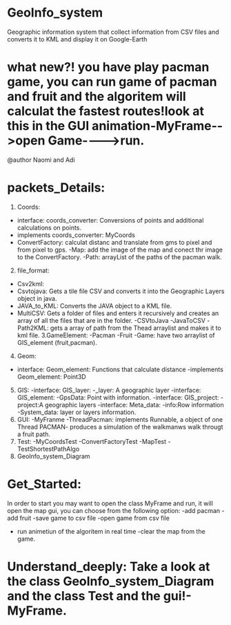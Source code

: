 # GeoInfo_system
Geographic information system that collect information from CSV files and converts it to KML and display it on Google-Earth
# what new?! you have play pacman game, you can run game of pacman and fruit and the algoritem will calculat the fastest routes!look at this in the GUI animation-MyFrame-->open Game---->run.
 @author Naomi and Adi
# packets_Details:
1. Coords:
- interface: coords_converter: Conversions of points and additional calculations on points.
- implements coords_converter: MyCoords
- ConvertFactory: calculat distanc and translate from gms to pixel and from pixel to gps.
-Map: add the image of the map and conect thr image to the ConvertFactory.
-Path: arrayList of the paths of the pacman walk.
2. file_format:
- Csv2kml:
- Csvtojava: Gets a tile file CSV and converts it into the Geographic Layers object in java.
- JAVA_to_KML: Converts the JAVA object to a KML file.
- MultiCSV: Gets a folder of files and enters it recursively and creates an array of all the files that are in the folder.
-CSVtoJava
-JavaToCSV
-Path2KML: gets a array of path from the Thead arraylist and makes it to kml file.
3.GameElement:
-Pacman
-Fruit
-Game: have two arraylist of GIS_element (fruit,pacman).
4. Geom:
- interface: Geom_element: Functions that calculate distance
-implements  Geom_element: Point3D
5. GIS:
-interface: GIS_layer:
-_layer: A geographic layer
-interface: GIS_element:
-GpsData: Point with information.
-interface: GIS_project:
-project:A geographic layers
-interface: Meta_data:
-info:Row information
-System_data: layer or layers information.
6. GUI:
-MyFranme
-ThreadPacman: implements Runnable, a object of one Thread PACMAN- produces a simulation of the walkmanws walk througt a fruit path.
7. Test:
-MyCoordsTest
-ConvertFactoryTest
-MapTest
-TestShortestPathAlgo
6. GeoInfo_system_Diagram

# Get_Started:
In order to start you may want to open the class MyFrame and run, it will open the map gui, you can choose from the following option:
-add pacman
-add fruit
-save game to csv file
-open game from csv file
- run animetiun of the algoritem in real time
-clear the map from the game.

# Understand_deeply: Take a look at the  class GeoInfo_system_Diagram and the class Test and the gui!-MyFrame.
